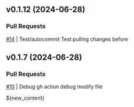 ## v0.1.12 (2024-06-28)

### Pull Requests
[#14](https://github.com/RafaelMoro/test-gh-actions/pull/14) | Test/autocommit
Test pulling changes before

## v0.1.7 (2024-06-28)

### Pull Requests
[#10](https://github.com/RafaelMoro/test-gh-actions/pull/10) | Debug gh action
debug modify file

${new_content}
